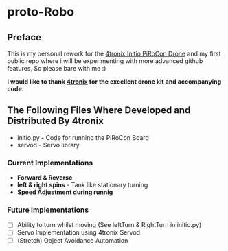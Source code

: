 # proto-Robo

## Preface
This is my personal rework for the [4tronix Initio PiRoCon Drone](https://4tronix.co.uk/blog/?p=50) and my first public repo where i will be experimenting with more advanced github features, So please bare with me :)


**I would like to thank [4tronix](https://shop.4tronix.co.uk/) for the excellent drone kit and accompanying code.**


## The Following Files Where Developed and Distributed By 4tronix
- initio.py - Code for running the PiRoCon Board
- servod - Servo library



### Current Implementations
- **Forward & Reverse**
- **left & right spins** - Tank like stationary turning
- **Speed Adjustment during runnig**



### Future Implementations
- [ ] Ability to turn whilst moving (See leftTurn & RightTurn in initio.py)
- [ ] Servo Implementation using 4tronix Servod
- [ ] \(Stretch) Object Avoidance Automation